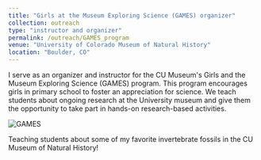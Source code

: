 ```yaml
---
title: "Girls at the Museum Exploring Science (GAMES) organizer"
collection: outreach
type: "instructor and organizer"
permalink: /outreach/GAMES_program
venue: "University of Colorado Museum of Natural History"
location: "Boulder, CO"
---
```


I serve as an organizer and instructor for the CU Museum's Girls and the Museum Exploring Science (GAMES) program. This program encourages
girls in primary school to foster an appreciation for science. We teach students about ongoing research at the University museum and give
them the opportunity to take part in hands-on research-based activities.

![GAMES](https://user-images.githubusercontent.com/79329199/204344337-14fa786d-9d2d-4bab-a352-faa69b167524.jpg)

Teaching students about some of my favorite invertebrate fossils in the CU Museum of Natural History!
